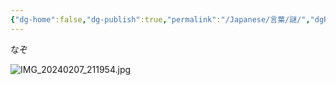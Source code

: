 ```yaml
---
{"dg-home":false,"dg-publish":true,"permalink":"/Japanese/言葉/謎/","dgPassFrontmatter":true}
---
```



なぞ

![IMG_20240207_211954.jpg](/img/user/998%20resources/%E7%99%BD%E7%86%8A%E3%82%AB%E3%83%95%E3%82%A7/IMG_20240207_211954.jpg)